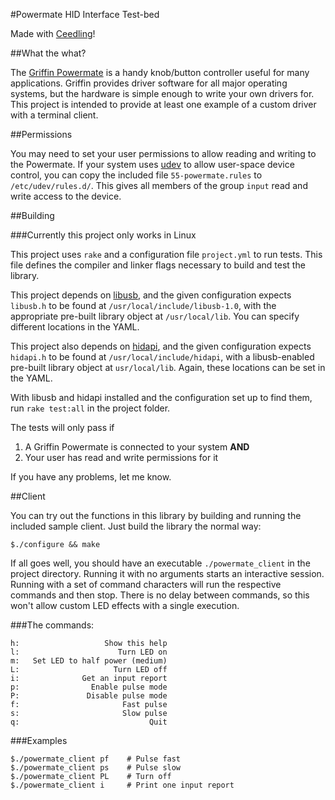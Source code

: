 #Powermate HID Interface Test-bed

Made with [Ceedling](http://throwtheswitch.org)!

##What the what?

The [Griffin Powermate](http://store.griffintechnology.com/powermate) is a handy knob/button controller useful for many applications. Griffin provides driver software for all major operating systems, but the hardware is simple enough to write your own drivers for. This project is intended to provide at least one example of a custom driver with a terminal client.

##Permissions

You may need to set your user permissions to allow reading and writing to the Powermate. If your system uses [udev]() to allow user-space device control, you can copy the included file `55-powermate.rules` to `/etc/udev/rules.d/`. This gives all members of the group `input` read and write access to the device.

##Building

###Currently this project only works in Linux

This project uses `rake` and a configuration file `project.yml` to run tests. This file defines the compiler and linker flags necessary to build and test the library.

This project depends on [libusb](http://libusb.info), and the given configuration expects `libusb.h` to be found at `/usr/local/include/libusb-1.0`, with the appropriate pre-built library object at `/usr/local/lib`. You can specify different locations in the YAML.

This project also depends on [hidapi](http://www.signal11.us/oss/hidapi/), and the given configuration expects `hidapi.h` to be found at `/usr/local/include/hidapi`, with a libusb-enabled pre-built library object at `usr/local/lib`. Again, these locations can be set in the YAML.

With libusb and hidapi installed and the configuration set up to find them, run `rake test:all` in the project folder. 

The tests will only pass if 

 1. A Griffin Powermate is connected to your system **AND**
 2. Your user has read and write permissions for it

If you have any problems, let me know.

##Client

You can try out the functions in this library by building and running the included sample client. Just build the library the normal way:

    $./configure && make

If all goes well, you should have an executable `./powermate_client` in the project directory. Running it with no arguments starts an interactive session. Running with a set of command characters will run the respective commands and then stop. There is no delay between commands, so this won't allow custom LED effects with a single execution.

###The commands:

    h:                   Show this help
    l:                      Turn LED on
    m:   Set LED to half power (medium)
    L:                     Turn LED off
    i:              Get an input report
    p:                Enable pulse mode
    P:               Disable pulse mode
    f:                       Fast pulse
    s:                       Slow pulse
    q:                             Quit

###Examples

    $./powermate_client pf    # Pulse fast
    $./powermate_client ps    # Pulse slow
    $./powermate_client PL    # Turn off
    $./powermate_client i     # Print one input report
